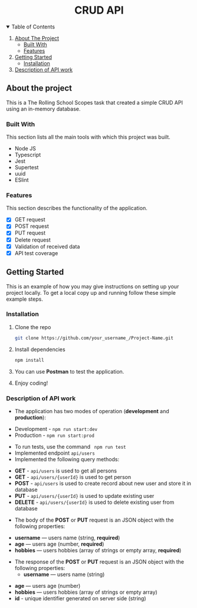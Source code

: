 <h1 align="center">CRUD API</h1>

<details open="open">
  <summary>Table of Contents</summary>
  <ol>
    <li>
      <a href="#about-the-project">About The Project</a>
      <ul>
        <li><a href="#built-with">Built With</a></li>
        <li><a href="#features">Features</a></li>
      </ul>
    </li>
    <li>
      <a href="#getting-started">Getting Started</a>
      <ul>
        <li><a href="#installation">Installation</a></li>
      </ul>
    </li>
    <li>
      <a href="#getting-started">Description of API work</a>
    </li>
  </ol>
</details>

## About the project

This is a The Rolling School Scopes task that created a simple CRUD API using an in-memory database.

### Built With

This section lists all the main tools with which this project was built.

- Node JS
- Typescript
- Jest
- Supertest
- uuid
- ESlint

### Features

This section describes the functionality of the application.

- [x] GET request
- [x] POST request
- [x] PUT request
- [x] Delete request
- [x] Validation of received data
- [x] API test coverage

## Getting Started

This is an example of how you may give instructions on setting up your project locally. To get a local copy up and running follow these simple example steps.

### Installation

1. Clone the repo
   ```sh
   git clone https://github.com/your_username_/Project-Name.git
   ```
2. Install dependencies

   ```sh
   npm install
   ```

3. You can use **Postman** to test the application.
4. Enjoy coding!

### Description of API work

- The application has two modes of operation (**development** and **production**):

* Development - `npm run start:dev`
* Production - `npm run start:prod`

- To run tests, use the command ` npm run test`
- Implemented endpoint `api/users`
- Implemented the following query methods:

* **GET** - `api/users` is used to get all persons
* **GET** - `api/users/{userId}` is used to get person
* **POST** - `api/users` is used to create record about new user and store it in database
* **PUT** - `api/users/{userId}` is used to update existing user
* **DELETE** - `api/users/{userId}` is used to delete existing user from database

- The body of the **POST** or **PUT** request is an JSON object with the following properties:

* **username** — users name (string, **required**)
* **age** — users age (number, **required**)
* **hobbies** — users hobbies (array of strings or empty array, **required**)

- The response of the **POST** or **PUT** request is an JSON object with the following properties:
  - **username** — users name (string)

* **age** — users age (number)
* **hobbies** — users hobbies (array of strings or empty array)
* **id** - unique identifier generated on server side (string)
